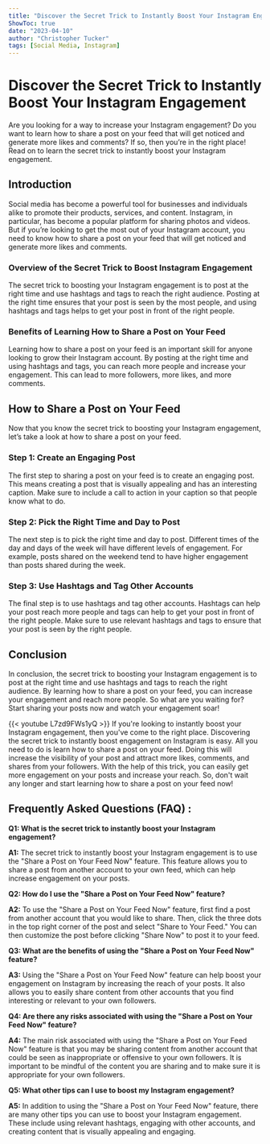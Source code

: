 ```yaml
---
title: "Discover the Secret Trick to Instantly Boost Your Instagram Engagement - Learn How to Share a Post on Your Feed Now!"
ShowToc: true 
date: "2023-04-10"
author: "Christopher Tucker" 
tags: [Social Media, Instagram]
---
```

# Discover the Secret Trick to Instantly Boost Your Instagram Engagement

Are you looking for a way to increase your Instagram engagement? Do you want to learn how to share a post on your feed that will get noticed and generate more likes and comments? If so, then you’re in the right place! Read on to learn the secret trick to instantly boost your Instagram engagement.

## Introduction

Social media has become a powerful tool for businesses and individuals alike to promote their products, services, and content. Instagram, in particular, has become a popular platform for sharing photos and videos. But if you’re looking to get the most out of your Instagram account, you need to know how to share a post on your feed that will get noticed and generate more likes and comments.

### Overview of the Secret Trick to Boost Instagram Engagement

The secret trick to boosting your Instagram engagement is to post at the right time and use hashtags and tags to reach the right audience. Posting at the right time ensures that your post is seen by the most people, and using hashtags and tags helps to get your post in front of the right people. 

### Benefits of Learning How to Share a Post on Your Feed

Learning how to share a post on your feed is an important skill for anyone looking to grow their Instagram account. By posting at the right time and using hashtags and tags, you can reach more people and increase your engagement. This can lead to more followers, more likes, and more comments.

## How to Share a Post on Your Feed

Now that you know the secret trick to boosting your Instagram engagement, let’s take a look at how to share a post on your feed.

### Step 1: Create an Engaging Post

The first step to sharing a post on your feed is to create an engaging post. This means creating a post that is visually appealing and has an interesting caption. Make sure to include a call to action in your caption so that people know what to do.

### Step 2: Pick the Right Time and Day to Post

The next step is to pick the right time and day to post. Different times of the day and days of the week will have different levels of engagement. For example, posts shared on the weekend tend to have higher engagement than posts shared during the week.

### Step 3: Use Hashtags and Tag Other Accounts

The final step is to use hashtags and tag other accounts. Hashtags can help your post reach more people and tags can help to get your post in front of the right people. Make sure to use relevant hashtags and tags to ensure that your post is seen by the right people.

## Conclusion

In conclusion, the secret trick to boosting your Instagram engagement is to post at the right time and use hashtags and tags to reach the right audience. By learning how to share a post on your feed, you can increase your engagement and reach more people. So what are you waiting for? Start sharing your posts now and watch your engagement soar!

{{< youtube L7zd9FWs1yQ >}} 
If you're looking to instantly boost your Instagram engagement, then you've come to the right place. Discovering the secret trick to instantly boost engagement on Instagram is easy. All you need to do is learn how to share a post on your feed. Doing this will increase the visibility of your post and attract more likes, comments, and shares from your followers. With the help of this trick, you can easily get more engagement on your posts and increase your reach. So, don't wait any longer and start learning how to share a post on your feed now!

## Frequently Asked Questions (FAQ) :
**Q1: What is the secret trick to instantly boost your Instagram engagement?**

**A1:** The secret trick to instantly boost your Instagram engagement is to use the "Share a Post on Your Feed Now" feature. This feature allows you to share a post from another account to your own feed, which can help increase engagement on your posts.

**Q2: How do I use the "Share a Post on Your Feed Now" feature?**

**A2:** To use the "Share a Post on Your Feed Now" feature, first find a post from another account that you would like to share. Then, click the three dots in the top right corner of the post and select "Share to Your Feed." You can then customize the post before clicking "Share Now" to post it to your feed.

**Q3: What are the benefits of using the "Share a Post on Your Feed Now" feature?**

**A3:** Using the "Share a Post on Your Feed Now" feature can help boost your engagement on Instagram by increasing the reach of your posts. It also allows you to easily share content from other accounts that you find interesting or relevant to your own followers.

**Q4: Are there any risks associated with using the "Share a Post on Your Feed Now" feature?**

**A4:** The main risk associated with using the "Share a Post on Your Feed Now" feature is that you may be sharing content from another account that could be seen as inappropriate or offensive to your own followers. It is important to be mindful of the content you are sharing and to make sure it is appropriate for your own followers.

**Q5: What other tips can I use to boost my Instagram engagement?**

**A5:** In addition to using the "Share a Post on Your Feed Now" feature, there are many other tips you can use to boost your Instagram engagement. These include using relevant hashtags, engaging with other accounts, and creating content that is visually appealing and engaging.


